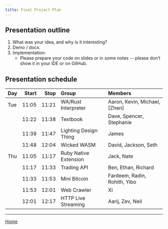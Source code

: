```yaml
---
title: Final Project Plan
---
```


## Presentation outline

 1. What was your idea, and why is it interesting?
 2. Demo / docs.
 3. Implementation:
     - Please prepare your code on slides or in some notes -- please don’t show it in your IDE or on GitHub.

## Presentation schedule

| Day | Start | Stop  | Group                 | Members                       |
| :-- | ----: | ----: | :-------------------- | :---------------------------- |
| Tue | 11:05 | 11:21 | WA/Rust Interpreter   | Aaron, Kevin, Michael, [Zhen] |
|     | 11:22 | 11:38 | Textbook              | Dave, Spencer, Stephanie      |
|     | 11:39 | 11:47 | Lighting Design Thing | James                         |
|     | 11:48 | 12:04 | Wicked WASM           | David, Jackson, Seth          |
| Thu | 11:05 | 11:17 | Ruby Native Extension | Jack, Nate                    |
|     | 11:17 | 11:33 | Trading API           | Ben, Ethan, Richard           |
|     | 11:33 | 11:53 | Mini Bitcoin          | Fardeem, Radin, Rohith, Yibo  |
|     | 11:53 | 12:01 | Web Crawler           | Xi                            |
|     | 12:01 | 12:17 | HTTP Live Streaming   | Aarij, Zev, Neil              |

----

[Home](./)
